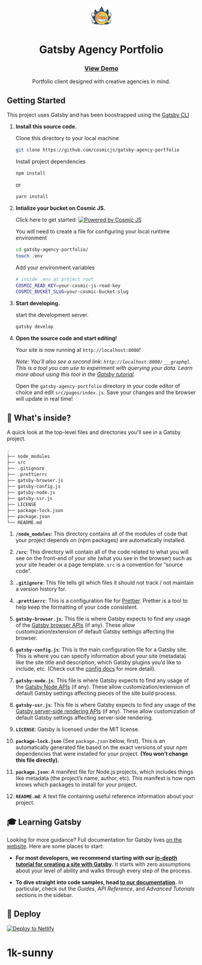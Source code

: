<p align="center">
  <a href="https://github.com/cosmicjs/gatsby-agency-portfolio">
    <img alt="Gatsby Agency Portfolio" src="src/images/gap_logo.svg" width="60" />
  </a>
</p>
<h1 align="center">
  Gatsby Agency Portfolio
</h1>

<h3 align="center">
  <a href="https://cosmicjs.com/apps/gatsby-agency-portfolio">
    View Demo
  </a>
</h3>

<p align="center">Portfolio client designed with creative agencies in mind.</p>

## Getting Started

This project uses Gatsby and has been boostrapped using the [Gatsby CLI](https://www.gatsbyjs.org/docs/gatsby-cli/)

1.  **Install this source code.**

    Clone this directory to your local machine

    ```sh
    git clone https://github.com/cosmicjs/gatsby-agency-portfolio
    ```

    Install project dependencies
    ```sh
    npm install
    ```
    or
    ```sh
    yarn install
    ```

2. **Intialize your bucket on Cosmic JS.** 
   
   Click here to get started: [![Powered by Cosmic JS](https://s3-us-west-2.amazonaws.com/cosmicjs/51fe54d0-4f6e-11e9-9f32-8d001da69630-powered-by-cosmicjs.svg)](https://cosmicjs.com/add-bucket?import_bucket=5cbf745a10d5c22da1f9b3e2)

    You will need to create a file for configuring your local runtime environment

    ```sh
    cd gatsby-agency-portfolio/
    touch .env
    ```

    Add your environment variables
    ```sh
    # inside .env at project root
    COSMIC_READ_KEY=your-cosmic-js-read-key
    COSMIC_BUCKET_SLUG=your-cosmic-bucket-slug
    ```

3.  **Start developing.**

    start the development server.

    ```sh
    gatsby develop
    ```

4.  **Open the source code and start editing!**

    Your site is now running at `http://localhost:8000`!

    _Note: You'll also see a second link: _`http://localhost:8000/___graphql`_. This is a tool you can use to experiment with querying your data. Learn more about using this tool in the [Gatsby tutorial](https://www.gatsbyjs.org/tutorial/part-five/#introducing-graphiql)._

    Open the `gatsby-agency-portfolio` directory in your code editor of choice and edit `src/pages/index.js`. Save your changes and the browser will update in real time!

## 🧐 What's inside?

A quick look at the top-level files and directories you'll see in a Gatsby project.

    .
    ├── node_modules
    ├── src
    ├── .gitignore
    ├── .prettierrc
    ├── gatsby-browser.js
    ├── gatsby-config.js
    ├── gatsby-node.js
    ├── gatsby-ssr.js
    ├── LICENSE
    ├── package-lock.json
    ├── package.json
    └── README.md

1.  **`/node_modules`**: This directory contains all of the modules of code that your project depends on (npm packages) are automatically installed.

2.  **`/src`**: This directory will contain all of the code related to what you will see on the front-end of your site (what you see in the browser) such as your site header or a page template. `src` is a convention for “source code”.

3.  **`.gitignore`**: This file tells git which files it should not track / not maintain a version history for.

4.  **`.prettierrc`**: This is a configuration file for [Prettier](https://prettier.io/). Prettier is a tool to help keep the formatting of your code consistent.

5.  **`gatsby-browser.js`**: This file is where Gatsby expects to find any usage of the [Gatsby browser APIs](https://www.gatsbyjs.org/docs/browser-apis/) (if any). These allow customization/extension of default Gatsby settings affecting the browser.

6.  **`gatsby-config.js`**: This is the main configuration file for a Gatsby site. This is where you can specify information about your site (metadata) like the site title and description, which Gatsby plugins you’d like to include, etc. (Check out the [config docs](https://www.gatsbyjs.org/docs/gatsby-config/) for more detail).

7.  **`gatsby-node.js`**: This file is where Gatsby expects to find any usage of the [Gatsby Node APIs](https://www.gatsbyjs.org/docs/node-apis/) (if any). These allow customization/extension of default Gatsby settings affecting pieces of the site build process.

8.  **`gatsby-ssr.js`**: This file is where Gatsby expects to find any usage of the [Gatsby server-side rendering APIs](https://www.gatsbyjs.org/docs/ssr-apis/) (if any). These allow customization of default Gatsby settings affecting server-side rendering.

9.  **`LICENSE`**: Gatsby is licensed under the MIT license.

10. **`package-lock.json`** (See `package.json` below, first). This is an automatically generated file based on the exact versions of your npm dependencies that were installed for your project. **(You won’t change this file directly).**

11. **`package.json`**: A manifest file for Node.js projects, which includes things like metadata (the project’s name, author, etc). This manifest is how npm knows which packages to install for your project.

12. **`README.md`**: A text file containing useful reference information about your project.

## 🎓 Learning Gatsby

Looking for more guidance? Full documentation for Gatsby lives [on the website](https://www.gatsbyjs.org/). Here are some places to start:

- **For most developers, we recommend starting with our [in-depth tutorial for creating a site with Gatsby](https://www.gatsbyjs.org/tutorial/).** It starts with zero assumptions about your level of ability and walks through every step of the process.

- **To dive straight into code samples, head [to our documentation](https://www.gatsbyjs.org/docs/).** In particular, check out the _Guides_, _API Reference_, and _Advanced Tutorials_ sections in the sidebar.

## 💫 Deploy

[![Deploy to Netlify](https://www.netlify.com/img/deploy/button.svg)](https://app.netlify.com/start/deploy?repository=https://github.com/gatsbyjs/gatsby-starter-default)

# 1k-sunny
